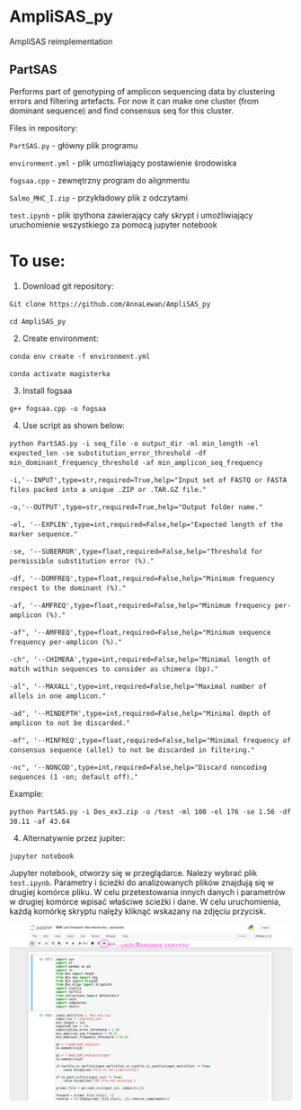 # AmpliSAS_py
AmpliSAS reimplementation

PartSAS 
-----------------------------------------------------------------------------------------------------

Performs part of genotyping of amplicon sequencing data by clustering errors and filtering artefacts. For now it can make one cluster (from dominant sequence) and find consensus seq for this cluster.

Files in repository:

`PartSAS.py` - główny plik programu

`environment.yml` - plik umozliwiający postawienie środowiska

`fogsaa.cpp` - zewnętrzny program do alignmentu

`Salmo_MHC_I.zip` - przykładowy plik z odczytami

`test.ipynb` - plik ipythona zawierający cały skrypt i umożliwiający uruchomienie wszystkiego za pomocą jupyter notebook


# To use:
1. Download git repository:

`Git clone https://github.com/AnnaLewan/AmpliSAS_py`

`cd AmpliSAS_py`

2. Create environment:

`conda env create -f environment.yml`

`conda activate magisterka`

3. Install fogsaa

`g++ fogsaa.cpp -o fogsaa`

4. Use script as shown below:


`python PartSAS.py -i seq_file -o output_dir -ml min_length -el expected_len -se substitution_error_threshold -df min_dominant_frequency_threshold -af min_amplicon_seq_frequency`

`-i,'--INPUT',type=str,required=True,help="Input set of FASTQ or FASTA files packed into a unique .ZIP or .TAR.GZ file."`

`-o,'--OUTPUT',type=str,required=True,help="Output folder name."`

`-el, '--EXPLEN',type=int,required=False,help="Expected length of the marker sequence."`

`-se, '--SUBERROR',type=float,required=False,help="Threshold for permissible substitution error (%)."`

`-df, '--DOMFREQ',type=float,required=False,help="Minimum frequency respect to the dominant (%)."`

`-af, '--AMFREQ',type=float,required=False,help="Minimum frequency per-amplicon (%)."`

`-af", '--AMFREQ',type=float,required=False,help="Minimum sequence frequency per-amplicon (%)."`

`-ch", '--CHIMERA',type=int,required=False,help="Minimal length of match within sequences to consider as chimera (bp)."`

`-al", '--MAXALL',type=int,required=False,help="Maximal number of allels in one amplicon."`

`-ad", '--MINDEPTH',type=int,required=False,help="Minimal depth of amplicon to not be discarded."`

`-mf", '--MINFREQ',type=float,required=False,help="Minimal frequency of consensus sequence (allel) to not be discarded in filtering."`

`-nc", '--NONCOD',type=int,required=False,help="Discard noncoding sequences (1 -on; default off)."`


Example:

`python PartSAS.py -i Des_ex3.zip -o /test -ml 100 -el 176 -se 1.56 -df 38.11 -af 43.64`

4. Alternatywnie przez jupiter:

`jupyter notebook`

Jupyter notebook, otworzy się w przeglądarce. Nalezy wybrać plik `test.ipynb`. Parametry i ścieżki do analizowanych plików znajdują się w drugiej komórce pliku. W celu przetestowania innych danych i parametrów w drugiej komórce wpisać właściwe ścieżki i dane. W celu uruchomienia, każdą komórkę skryptu nalęży kliknąć wskazany na zdjęciu przycisk.

![przycisk](/przycisk.png)










